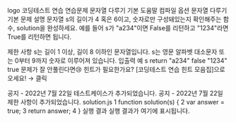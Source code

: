 logo
코딩테스트 연습
연습문제
문자열 다루기 기본
도움말
컴파일 옵션
문자열 다루기 기본
문제 설명
문자열 s의 길이가 4 혹은 6이고, 숫자로만 구성돼있는지 확인해주는 함수, solution을 완성하세요. 예를 들어 s가 "a234"이면 False를 리턴하고 "1234"라면 True를 리턴하면 됩니다.

제한 사항
s는 길이 1 이상, 길이 8 이하인 문자열입니다.
s는 영문 알파벳 대소문자 또는 0부터 9까지 숫자로 이루어져 있습니다.
입출력 예
s	return
"a234"	false
"1234"	true
문제가 잘 안풀린다면😢
힌트가 필요한가요? [코딩테스트 연습 힌트 모음집]으로 오세요! → 클릭

공지 - 2022년 7월 22일 테스트케이스가 추가되었습니다.
공지 - 2022년 7월 22일 제한 사항이 추가되었습니다.
solution.js
1
function solution(s) {
2
    var answer = true;
3
    return answer;
4
}
실행 결과
실행 결과가 여기에 표시됩니다.